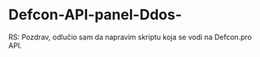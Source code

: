 # Defcon-API-panel-Ddos-
RS: Pozdrav, odlučio sam da napravim skriptu koja se vodi na Defcon.pro API. 
